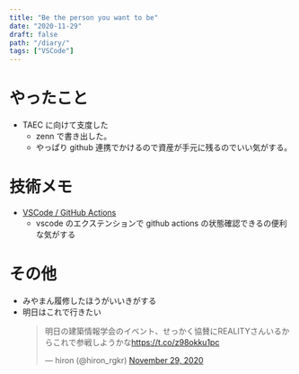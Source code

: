 ```yaml
---
title: "Be the person you want to be"
date: "2020-11-29"
draft: false
path: "/diary/"
tags: ["VSCode"]
---
```


# やったこと

- TAEC に向けて支度した
  - zenn で書き出した。
  - やっぱり github 連携でかけるので資産が手元に残るのでいい気がする。

# 技術メモ

- [VSCode / GitHub Actions](https://marketplace.visualstudio.com/items?itemName=cschleiden.vscode-github-actions)
  - vscode のエクステンションで github actions の状態確認できるの便利な気がする
  
# その他

- みやまん履修したほうがいいきがする
- 明日はこれで行きたい
  <blockquote class="twitter-tweet"><p lang="ja" dir="ltr">明日の建築情報学会のイベント、せっかく協賛にREALITYさんいるからこれで参戦しようかな<a href="https://t.co/z98okku1pc">https://t.co/z98okku1pc</a></p>&mdash; hiron (@hiron_rgkr) <a href="https://twitter.com/hiron_rgkr/status/1332962107063562240?ref_src=twsrc%5Etfw">November 29, 2020</a></blockquote> <script async src="https://platform.twitter.com/widgets.js" charset="utf-8"></script>
